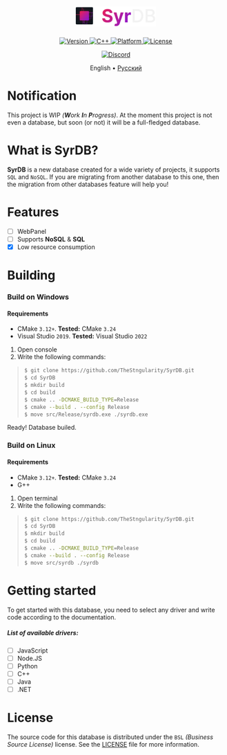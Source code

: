 <h1 align="center">
    <img alt="Logo" src="./images/logo.svg" height="45px">
</h1>

<p align="center">
    <a href="https://github.com/TheStngularity/SyrDB">
        <img alt="Version" src="https://img.shields.io/github/v/tag/TheStngularity/SyrDB?color=EF2152&label=Version">
    </a>
    <a href="https://github.com/TheStngularity/SyrDB">
        <img alt="C++" src="https://img.shields.io/badge/C++-20-EF2152">
    </a>
    <a href="https://github.com/TheStngularity/SyrDB">
        <img alt="Platform" src="https://img.shields.io/badge/Platform-Win32-EF2152">
    </a>
    <a href="https://github.com/TheStngularity/SyrDB">
        <img alt="License" src="https://img.shields.io/badge/License-BSL-EF2152">
    </a>
</p>

<p align="center">
    <a href="https://discord.gg/886NskXMxg">
        <img alt="Discord" src="https://img.shields.io/discord/1041037527047475210?color=5865F2&label=&logo=discord&logoColor=F2F2F2">
    </a>
</p>

<p align="center">
    English •
    <a href="./i18n/README_ru.md">Русский</a>
</p>

<h1>Notification</h1>
This project is WIP <em>(<strong>W</strong>ork <strong>I</strong>n <strong>P</strong>rogress)</em>. At the moment this project is not even a database, but soon (or not) it will be a full-fledged database.

<h1>What is SyrDB?</h1>
<strong>SyrDB</strong> is a new database created for a wide variety of projects, it supports <code>SQL</code> and <code>NoSQL</code>. If you are migrating from another database to this one, then the migration from other databases feature will help you!

<h1>Features</h1>

- [ ] WebPanel
- [ ] Supports **NoSQL** & **SQL**
- [x] Low resource consumption

<h1>Building</h1>
<h3>Build on Windows</h3>
<h4>Requirements</h4>

- CMake `3.12+`. **Tested:** CMake `3.24`
- Visual Studio `2019`. **Tested:** Visual Studio `2022`

1. Open console
2. Write the following commands:
> ```sh
> $ git clone https://github.com/TheStngularity/SyrDB.git
> $ cd SyrDB
> $ mkdir build
> $ cd build
> $ cmake .. -DCMAKE_BUILD_TYPE=Release
> $ cmake --build . --config Release
> $ move src/Release/syrdb.exe ./syrdb.exe
> ```

Ready! Database builed.

<h3>Build on Linux</h3>
<h4>Requirements</h4>

- CMake `3.12+`. **Tested:** CMake `3.24`
- G++

1. Open terminal
2. Write the following commands:
> ```sh
> $ git clone https://github.com/TheStngularity/SyrDB.git
> $ cd SyrDB
> $ mkdir build
> $ cd build
> $ cmake .. -DCMAKE_BUILD_TYPE=Release
> $ cmake --build . --config Release
> $ move src/syrdb ./syrdb
> ```

<h1>Getting started</h1>
To get started with this database, you need to select any driver and write code according to the documentation.

<h5>List of available drivers:</h5>

- [ ] JavaScript
- [ ] Node.JS
- [ ] Python
- [ ] C++
- [ ] Java
- [ ] .NET

<h1>License</h1>
The source code for this database is distributed under the <code>BSL</code> <em>(Business Source License)</em> license. See the <a href="./LICENSE">LICENSE</a> file for more information.
